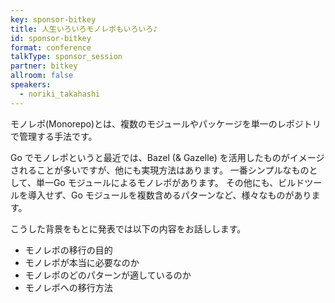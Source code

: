 ```yaml
---
key: sponsor-bitkey
title: 人生いろいろモノレポもいろいろ♪
id: sponsor-bitkey
format: conference
talkType: sponsor_session
partner: bitkey
allroom: false
speakers:
  - noriki_takahashi
---
```

モノレポ(Monorepo)とは、複数のモジュールやパッケージを単一のレポジトリで管理する手法です。

Go でモノレポというと最近では、Bazel (& Gazelle) を活用したものがイメージされることが多いですが、他にも実現方法はあります。
一番シンプルなものとして、単一Go モジュールによるモノレポがあります。 その他にも、ビルドツールを導入せず、Go モジュールを複数含めるパターンなど、様々なものがあります。

こうした背景をもとに発表では以下の内容をお話しします。

* モノレポの移行の目的
* モノレポが本当に必要なのか
* モノレポのどのパターンが適しているのか
* モノレポへの移行方法